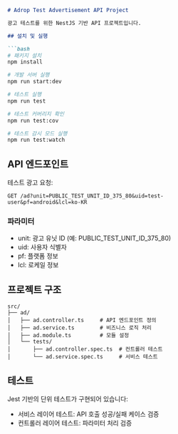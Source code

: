 ```markdown
# Adrop Test Advertisement API Project

광고 테스트를 위한 NestJS 기반 API 프로젝트입니다.

## 설치 및 실행

```bash
# 패키지 설치
npm install

# 개발 서버 실행
npm run start:dev

# 테스트 실행
npm run test

# 테스트 커버리지 확인
npm run test:cov

# 테스트 감시 모드 실행
npm run test:watch
```

## API 엔드포인트

테스트 광고 요청:
```
GET /ad?unit=PUBLIC_TEST_UNIT_ID_375_80&uid=test-user&pf=android&lcl=ko-KR
```

### 파라미터
- unit: 광고 유닛 ID (예: PUBLIC_TEST_UNIT_ID_375_80)
- uid: 사용자 식별자
- pf: 플랫폼 정보
- lcl: 로케일 정보

## 프로젝트 구조

```
src/
├── ad/
│   ├── ad.controller.ts     # API 엔드포인트 정의
│   ├── ad.service.ts        # 비즈니스 로직 처리
│   ├── ad.module.ts         # 모듈 설정
│   └── tests/              
│       ├── ad.controller.spec.ts  # 컨트롤러 테스트
│       └── ad.service.spec.ts     # 서비스 테스트
```

## 테스트

Jest 기반의 단위 테스트가 구현되어 있습니다:
- 서비스 레이어 테스트: API 호출 성공/실패 케이스 검증
- 컨트롤러 레이어 테스트: 파라미터 처리 검증

